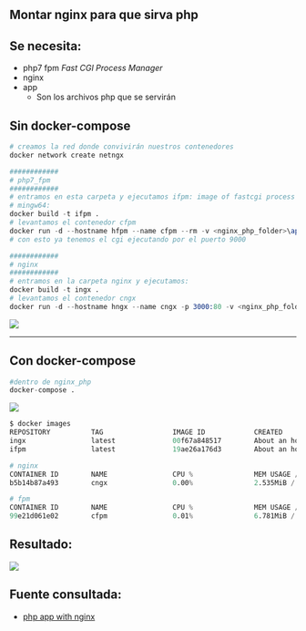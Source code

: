 ## Montar nginx para que sirva php

## Se necesita:
- php7 fpm *Fast CGI Process Manager*
- nginx 
- app
    - Son los archivos php que se servirán

## Sin docker-compose
```s
# creamos la red donde convivirán nuestros contenedores
docker network create netngx

############
# php7_fpm
############
# entramos en esta carpeta y ejecutamos ifpm: image of fastcgi process manager
# mingw64:
docker build -t ifpm .
# levantamos el contenedor cfpm 
docker run -d --hostname hfpm --name cfpm --rm -v <nginx_php_folder>\app:/code --network netngx ifpm
# con esto ya tenemos el cgi ejecutando por el puerto 9000

############
# nginx
############
# entramos en la carpeta nginx y ejecutamos:
docker build -t ingx .
# levantamos el contenedor cngx
docker run -d --hostname hngx --name cngx -p 3000:80 -v <nginx_php_folder>\app:/code -v <nginx_php_folder>\nginx\site.conf:/etc/nginx/conf.d/default.conf --network netngx ingx
```
![](https://trello-attachments.s3.amazonaws.com/5c0935ef647dd339b9e7f791/5e0520ef68ff3a22a9ce167b/48da96d4a4f59708cb49ea1bc341f991/image.png)
<hr/>

## Con docker-compose
```s
#dentro de nginx_php
docker-compose .
```
![](https://trello-attachments.s3.amazonaws.com/5e0520ef68ff3a22a9ce167b/1157x266/5ac701afe77cd5de6807efa16b58ed56/image.png)

```s
$ docker images
REPOSITORY          TAG                 IMAGE ID            CREATED             SIZE
ingx                latest              00f67a848517        About an hour ago   179MB
ifpm                latest              19ae26a176d3        About an hour ago   458MB
```

```s
# nginx
CONTAINER ID        NAME                CPU %               MEM USAGE / LIMIT     MEM %               NET I/O             BLOCK I/O           PIDS
b5b14b87a493        cngx                0.00%               2.535MiB / 1.952GiB   0.13%               314kB / 315kB       0B / 0B             3

# fpm
CONTAINER ID        NAME                CPU %               MEM USAGE / LIMIT     MEM %               NET I/O             BLOCK I/O           PIDS
99e21d061e02        cfpm                0.01%               6.781MiB / 1.952GiB   0.34%               13.3kB / 305kB      0B / 0B             4
```

## Resultado:
![](https://trello-attachments.s3.amazonaws.com/5e0520ef68ff3a22a9ce167b/952x342/294eebaed4bfdebf753ba26796d28456/image.png)

## Fuente consultada:
- [php app with nginx](http://geekyplatypus.com/dockerise-your-php-application-with-nginx-and-php7-fpm/)